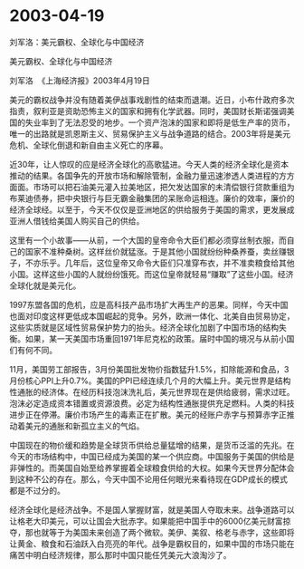 # 2003-04-19

刘军洛：美元霸权、全球化与中国经济

美元霸权、全球化与中国经济

刘军洛  《上海经济报》2003年4月19日

美元的霸权战争并没有随着美伊战事戏剧性的结束而退潮。近日，小布什政府多次指责，叙利亚是资助恐怖主义的国家和拥有化学武器。同时，美国财长斯诺强调美国的失业率到了无法忍受的地步。一个资产泡沫的国家和即将是低生产率的货币，唯一的出路就是凯恩斯主义、贸易保护主义与战争道路的结合。2003年将是美元危机、全球化倒退和新自由主义死亡的序幕。

近30年，让人惊叹的应是经济全球化的高歌猛进。今天人类的经济全球化是资本推动的结果。各国争先的开放市场和解除管制，金融力量迅速渗透人类进程的方方面面。市场可以把石油美元灌入拉美地区，把欠发达国家的未清偿银行贷款重组为布莱迪债券，把中央银行与巨无霸金融集团的呆账命运相连。廉价的效率，廉价的经济全球经。以至于，今天不仅仅是亚洲地区的供给服务于美国的需求，更发展成亚洲人借钱给美国人购买自己的供给。

这里有一个小故事——从前，一个大国的皇帝命令大臣们都必须穿丝制衣服，而自己的国家不准种桑树。这样丝价就猛涨。于是其他小国就纷纷种桑养蚕，卖丝赚银子，不亦乐乎。几年后，这位皇帝又命令大臣们只准穿布衣，并不准卖粮食给其他小国。这样这些小国的人就纷纷饿死。而这位皇帝就轻易“赚取”了这些小国。经济全球化就是美元化。

1997东盟各国的危机，应是高科技产品市场扩大再生产的恶果。同样，今天中国也面对印度这样更低成本国崛起的竞争。另外，欧洲一体化、北美自由贸易协定，这些实质就是区域性贸易保护势力的抬头。经济全球化加剧了中国市场的结构失衡。如果，某一天美国市场重回1971年尼克松的政策。届时中国的境况与从前小国们有何不同。

11月，美国劳工部报告，3月份美国批发物价指数猛升1.5%，扣除能源和食品，3月份核心PPI上升0.7%。美国的PPI已经连续几个月的大幅上升。美元世界是结构性通胀的经济体。在经历科技泡沫洗礼后，美元世界现在是供给疲弱，需求过旺。泡沫必定造成资本错置或资源浪费。必定为结构性通胀提供充足燃料。人类的科技进步正在停滞。廉价市场产生的毒素正在扩散。美元的经账户赤字与预算赤字正推动着美元的通胀和新孤立主义的气焰。

中国现在的物价缓和趋势是全球货币供给总量猛增的结果，是货币泛滥的先兆。在今天的市场结构中，中国已经成为美国的某一个供应商。中国服务于美国的供给是非弹性的。而美国自始至给养掌握着全球粮食供给的大权。如果今天世界分配体会到这种不公的存在。那么，今天中国不论用任何眼光来看待现在GDP成长的模式都是不过分的。

经济全球化是经济战争。不是国人掌握财富，就是美国人夺取未来。战争道路可以让格老大印美元，可以让国会大批赤字。如果能把中国手中的6000亿美元财富掠夺，那也就等于为美国未来创造了两个微软。美伊、美叙、格老与赤字，这些即将让黄金、粮食和石油跃入白亮亮的年代。战争是霸权目的，如果中国的市场只能在痛苦中明白经济规律，那么那时中国只能任凭美元大浪淘沙了。
